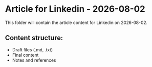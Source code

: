 # Article for Linkedin - 2026-08-02

This folder will contain the article content for Linkedin on 2026-08-02.

## Content structure:
- Draft files (.md, .txt)
- Final content
- Notes and references

